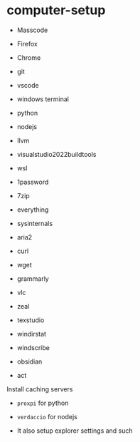 # computer-setup

- Masscode
- Firefox
- Chrome

- git
- vscode
- windows terminal

- python
- nodejs
- llvm
- visualstudio2022buildtools
- wsl
- 1password
- 7zip
- everything
- sysinternals
- aria2
- curl
- wget
- grammarly
- vlc
- zeal
- texstudio
- windirstat
- windscribe
- obsidian
- act

Install caching servers
- `proxpi` for python
- `verdaccio` for nodejs

- It also setup explorer settings and such